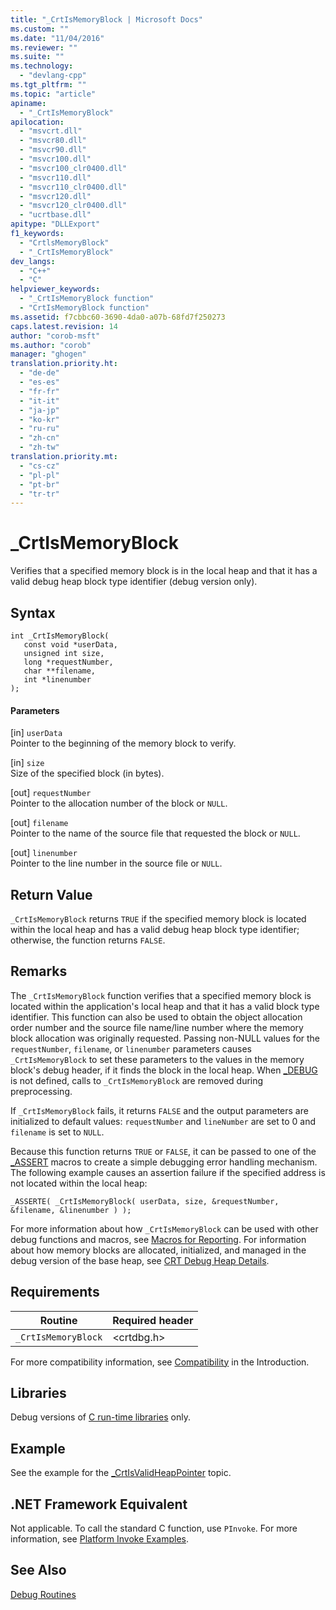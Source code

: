 ```yaml
---
title: "_CrtIsMemoryBlock | Microsoft Docs"
ms.custom: ""
ms.date: "11/04/2016"
ms.reviewer: ""
ms.suite: ""
ms.technology: 
  - "devlang-cpp"
ms.tgt_pltfrm: ""
ms.topic: "article"
apiname: 
  - "_CrtIsMemoryBlock"
apilocation: 
  - "msvcrt.dll"
  - "msvcr80.dll"
  - "msvcr90.dll"
  - "msvcr100.dll"
  - "msvcr100_clr0400.dll"
  - "msvcr110.dll"
  - "msvcr110_clr0400.dll"
  - "msvcr120.dll"
  - "msvcr120_clr0400.dll"
  - "ucrtbase.dll"
apitype: "DLLExport"
f1_keywords: 
  - "CrtlsMemoryBlock"
  - "_CrtIsMemoryBlock"
dev_langs: 
  - "C++"
  - "C"
helpviewer_keywords: 
  - "_CrtIsMemoryBlock function"
  - "CrtIsMemoryBlock function"
ms.assetid: f7cbbc60-3690-4da0-a07b-68fd7f250273
caps.latest.revision: 14
author: "corob-msft"
ms.author: "corob"
manager: "ghogen"
translation.priority.ht: 
  - "de-de"
  - "es-es"
  - "fr-fr"
  - "it-it"
  - "ja-jp"
  - "ko-kr"
  - "ru-ru"
  - "zh-cn"
  - "zh-tw"
translation.priority.mt: 
  - "cs-cz"
  - "pl-pl"
  - "pt-br"
  - "tr-tr"
---
```

# _CrtIsMemoryBlock
Verifies that a specified memory block is in the local heap and that it has a valid debug heap block type identifier (debug version only).  
  
## Syntax  
  
```  
int _CrtIsMemoryBlock(   
   const void *userData,  
   unsigned int size,  
   long *requestNumber,  
   char **filename,  
   int *linenumber   
);  
```  
  
#### Parameters  
 [in] `userData`  
 Pointer to the beginning of the memory block to verify.  
  
 [in] `size`  
 Size of the specified block (in bytes).  
  
 [out] `requestNumber`  
 Pointer to the allocation number of the block or `NULL`.  
  
 [out] `filename`  
 Pointer to the name of the source file that requested the block or `NULL`.  
  
 [out] `linenumber`  
 Pointer to the line number in the source file or `NULL`.  
  
## Return Value  
 `_CrtIsMemoryBlock` returns `TRUE` if the specified memory block is located within the local heap and has a valid debug heap block type identifier; otherwise, the function returns `FALSE`.  
  
## Remarks  
 The `_CrtIsMemoryBlock` function verifies that a specified memory block is located within the application's local heap and that it has a valid block type identifier. This function can also be used to obtain the object allocation order number and the source file name/line number where the memory block allocation was originally requested. Passing non-NULL values for the `requestNumber`, `filename`, or `linenumber` parameters causes `_CrtIsMemoryBlock` to set these parameters to the values in the memory block's debug header, if it finds the block in the local heap. When [_DEBUG](../../c-runtime-library/debug.md) is not defined, calls to `_CrtIsMemoryBlock` are removed during preprocessing.  
  
 If `_CrtIsMemoryBlock` fails, it returns `FALSE` and the output parameters are initialized to default values: `requestNumber` and `lineNumber` are set to 0 and `filename` is set to `NULL`.  
  
 Because this function returns `TRUE` or `FALSE`, it can be passed to one of the [_ASSERT](../../c-runtime-library/reference/assert-asserte-assert-expr-macros.md) macros to create a simple debugging error handling mechanism. The following example causes an assertion failure if the specified address is not located within the local heap:  
  
```  
_ASSERTE( _CrtIsMemoryBlock( userData, size, &requestNumber,   
&filename, &linenumber ) );  
```  
  
 For more information about how `_CrtIsMemoryBlock` can be used with other debug functions and macros, see [Macros for Reporting](/visualstudio/debugger/macros-for-reporting). For information about how memory blocks are allocated, initialized, and managed in the debug version of the base heap, see [CRT Debug Heap Details](/visualstudio/debugger/crt-debug-heap-details).  
  
## Requirements  
  
|Routine|Required header|  
|-------------|---------------------|  
|`_CrtIsMemoryBlock`|\<crtdbg.h>|  
  
 For more compatibility information, see [Compatibility](../../c-runtime-library/compatibility.md) in the Introduction.  
  
## Libraries  
 Debug versions of [C run-time libraries](../../c-runtime-library/crt-library-features.md) only.  
  
## Example  
 See the example for the [_CrtIsValidHeapPointer](../../c-runtime-library/reference/crtisvalidheappointer.md) topic.  
  
## .NET Framework Equivalent  
 Not applicable. To call the standard C function, use `PInvoke`. For more information, see [Platform Invoke Examples](http://msdn.microsoft.com/Library/15926806-f0b7-487e-93a6-4e9367ec689f).  
  
## See Also  
 [Debug Routines](../../c-runtime-library/debug-routines.md)
